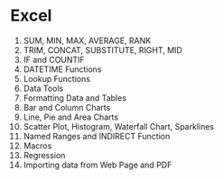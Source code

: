 # Excel

1) SUM, MIN, MAX, AVERAGE, RANK
2) TRIM, CONCAT, SUBSTITUTE, RIGHT, MID
3) IF and COUNTIF
4) DATETIME Functions
5) Lookup Functions
6) Data Tools
7) Formatting Data and Tables
8) Bar and Column Charts
9) Line, Pie and Area Charts
10) Scatter Plot, Histogram, Waterfall Chart, Sparklines
11) Named Ranges and INDIRECT Function
12) Macros
13) Regression
14) Importing data from Web Page and PDF


